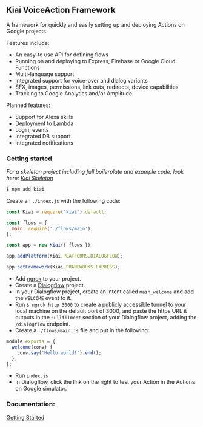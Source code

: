 ## Kiai VoiceAction Framework

A framework for quickly and easily setting up and deploying Actions on Google projects.

Features include:

- An easy-to use API for defining flows
- Running on and deploying to Express, Firebase or Google Cloud Functions
- Multi-language support
- Integrated support for voice-over and dialog variants
- SFX, images, permissions, link outs, redirects, device capabilities
- Tracking to Google Analytics and/or Amplitude

Planned features:

- Support for Alexa skills
- Deployment to Lambda
- Login, events
- Integrated DB support
- Integrated notifications

### Getting started

*For a skeleton project including full boilerplate and example code, look here: [Kiai Skeleton](https://github.com/mediamonks/kiai-skeleton)*

```bash
$ npm add kiai
```

Create an `./index.js` with the following code:

```javascript
const Kiai = require('kiai').default;

const flows = {
  main: require('./flows/main'),
};

const app = new Kiai({ flows });

app.addPlatform(Kiai.PLATFORMS.DIALOGFLOW);

app.setFramework(Kiai.FRAMEWORKS.EXPRESS);
```

- Add [ngrok](https://www.npmjs.com/package/ngrok) to your project.
- Create a [Dialogflow](https://console.dialogflow.com) project.
- In your Dialogflow project, create an intent called `main_welcome` and add the `WELCOME` event to it.
- Run `$ ngrok http 3000` to create a publicly accessible tunnel to your local machine on the default port of 3000, and paste the https URL it outputs in the `Fullfilment` section of your Dialogflow project, adding the `/dialogflow` endpoint.
- Create a `./flows/main.js` file and put in the following:

```javascript
module.exports = {
  welcome(conv) {
    conv.say('Hello world!').end();
  },
};
```

- Run `index.js`
- In Dialogflow, click the link on the right to test your Action in the Actions on Google simulator.

### Documentation:
[Getting Started](https://github.com/mediamonks/kiai-skeleton/blob/master/docs/getting-started.md)
